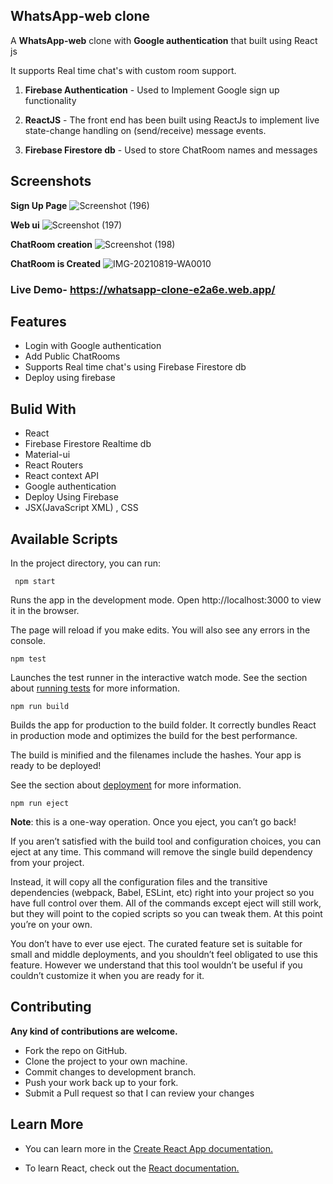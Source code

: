 
## WhatsApp-web clone 
A **WhatsApp-web** clone with **Google authentication** that built using React js

It supports Real time chat's with custom room support.

1. **Firebase Authentication** -
    Used to Implement Google sign up functionality 
    
2. **ReactJS** - The front end has been built using ReactJs to implement live state-change handling on (send/receive) message events.

3. **Firebase Firestore db** - Used to store ChatRoom names and messages
## Screenshots
 **Sign Up Page**
![Screenshot (196)](https://user-images.githubusercontent.com/84537057/130121937-a05d5e21-0738-4f3e-a19c-746a36bb0ce4.png)

**Web ui**
![Screenshot (197)](https://user-images.githubusercontent.com/84537057/130122014-1c9fbe8a-05b2-4660-a3df-569d31a58c70.png)

**ChatRoom creation**
![Screenshot (198)](https://user-images.githubusercontent.com/84537057/130122156-fc95e864-a291-4354-9150-8ae55249c44f.png)

**ChatRoom is Created**
![IMG-20210819-WA0010](https://user-images.githubusercontent.com/84537057/130123103-89d05b24-358d-430e-af6a-5d19be1ed6bd.jpg)
  ### Live Demo- https://whatsapp-clone-e2a6e.web.app/

## Features

- Login with Google authentication
- Add Public ChatRooms
- Supports Real time chat's using Firebase Firestore db 
- Deploy using firebase

## Bulid With

- React
- Firebase Firestore Realtime db
- Material-ui
- React Routers
- React context API
- Google authentication
- Deploy Using Firebase
- JSX(JavaScript XML) , CSS



## Available Scripts
In the project directory, you can run:
  
     npm start

Runs the app in the development mode.
Open http://localhost:3000 to view it in the browser.

The page will reload if you make edits.
You will also see any errors in the console.

    npm test
Launches the test runner in the interactive watch mode.
See the section about [running tests](https://facebook.github.io/create-react-app/docs/running-tests) for more information.

    npm run build
Builds the app for production to the build folder.
It correctly bundles React in production mode and optimizes the build for the best performance.

The build is minified and the filenames include the hashes.
Your app is ready to be deployed!


See the section about [deployment](https://facebook.github.io/create-react-app/docs/deployment)  for more information.

    npm run eject
**Note**: this is a one-way operation. Once you eject, you can’t go back!

If you aren’t satisfied with the build tool and configuration choices, you can eject at any time. This command will remove the single build dependency from your project.

Instead, it will copy all the configuration files and the transitive dependencies (webpack, Babel, ESLint, etc) right into your project so you have full control over them. All of the commands except eject will still work, but they will point to the copied scripts so you can tweak them. At this point you’re on your own.

You don’t have to ever use eject. The curated feature set is suitable for small and middle deployments, and you shouldn’t feel obligated to use this feature. However we understand that this tool wouldn’t be useful if you couldn’t customize it when you are ready for it.


## Contributing
**Any kind of contributions are welcome.**

- Fork the repo on GitHub.
- Clone the project to your own machine.
- Commit changes to development branch.
- Push your work back up to your fork.
- Submit a Pull request so that I can review your changes

## Learn More
- You can learn more in the [Create React App documentation.](https://create-react-app.dev/docs/getting-started/)

- To learn React, check out the [React documentation.](https://reactjs.org/)
    
